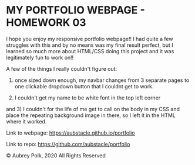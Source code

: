 # MY PORTFOLIO WEBPAGE - HOMEWORK 03

I hope you enjoy my responsive portfolio webpage!! I had quite a few struggles with this and by no means was my final result perfect, but I learned so much more about HTML/CSS doing this project and it was legitimately fun to work on!!

A few of the things I really couldn't figure out: 

1) once sized down enough, my navbar changes from 3 separate pages to one clickable dropdown button that I couldnt get to work. 

2) I couldn't get my name to be white font in the top left corner

and 3) I couldn't for the life of me get to call on the body in my CSS and place the repeating background image in there, so I left it in the HTML where it worked.



Link to webpage: https://aubstacle.github.io/portfolio

Link to repo: https://github.com/aubstacle/portfolio



© Aubrey Polk, 2020
All Rights Reserved
